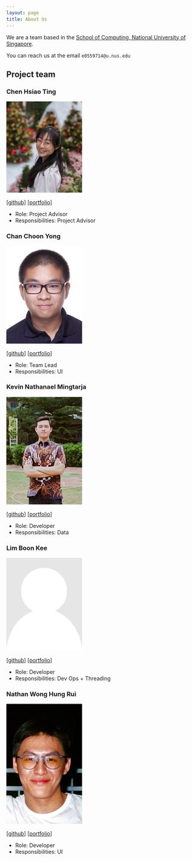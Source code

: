```yaml
---
layout: page
title: About Us
---
```


We are a team based in the [School of Computing, National University of Singapore](http://www.comp.nus.edu.sg).

You can reach us at the email `e0559714@u.nus.edu`

## Project team

### Chen Hsiao Ting

<img src="images/hsiaotingluv.png" width="200px">

[[github](https://github.com/hsiaotingluv)]
[[portfolio](team/chenhsiaoting.md)]

* Role: Project Advisor
* Responsibilities: Project Advisor

### Chan Choon Yong

<img src="images/choonyongchan.png" width="200px">

[[github](https://github.com/choonyongchan)]
[[portfolio](team/chanchoonyong.md)]

* Role: Team Lead
* Responsibilities: UI

### Kevin Nathanael Mingtarja

<img src="images/kevinmingtarja.png" width="200px">

[[github](https://github.com/kevinmingtarja)] 
[[portfolio](team/kevinnathanaelmingtarja.md)]

* Role: Developer
* Responsibilities: Data

### Lim Boon Kee

<img src="images/bklimey.png" width="200px">

[[github](https://github.com/bklimey)]
[[portfolio](team/limboonkee.md)]

* Role: Developer
* Responsibilities: Dev Ops + Threading

### Nathan Wong Hung Rui

<img src="images/e0543978.png" width="200px">

[[github](https://github.com/e0543978)]
[[portfolio](team/nathanwonghungrui.md)]

* Role: Developer
* Responsibilities: UI
